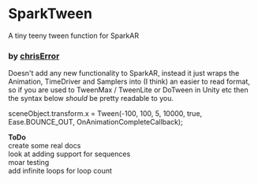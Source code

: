 # SparkTween
A tiny teeny tween function for SparkAR
### by <a href="https://www.instagram.com/chriserror/">chrisError</a>

Doesn't add any new functionality to SparkAR, instead it just wraps the Animation, TimeDriver and Samplers into (I think) an easier to read format, so if you are used to TweenMax / TweenLite or DoTween in Unity etc then the syntax below _should_ be pretty readable to you.


sceneObject.transform.x = Tween(-100, 100, 5, 10000, true, Ease.BOUNCE_OUT, OnAnimationCompleteCallback);


<b>ToDo</b>
<br>create some real docs
<br>look at adding support for sequences
<br>moar testing
<br>add infinite loops for loop count


